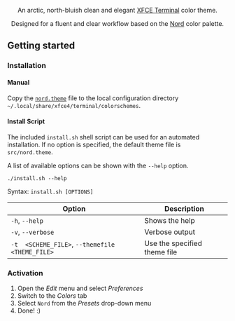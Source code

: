 <p align="center">An arctic, north-bluish clean and elegant <a href="https://docs.xfce.org/apps/terminal/start" target="_blank">XFCE Terminal</a> color theme.</p>

<p align="center">Designed for a fluent and clear workflow based on the <a href="https://www.nordtheme.com" target="_blank">Nord</a> color palette.</p>

## Getting started

### Installation

#### Manual

Copy the [`nord.theme`](https://github.com/nordtheme/xfce-terminal/blob/develop/src/nord.theme) file to the local configuration directory `~/.local/share/xfce4/terminal/colorschemes`.

#### Install Script

The included `install.sh` shell script can be used for an automated installation.
If no option is specified, the default theme file is `src/nord.theme`.

A list of available options can be shown with the `--help` option.

```shell
./install.sh --help
```

Syntax: `install.sh [OPTIONS]`

<!--lint ignore table-cell-padding-->

| Option                                          | Description                  |
| ----------------------------------------------- | ---------------------------- |
| `-h`, `--help`                                  | Shows the help               |
| `-v`, `--verbose`                               | Verbose output               |
| `-t  <SCHEME_FILE>`, `--themefile <THEME_FILE>` | Use the specified theme file |

### Activation

1. Open the _Edit_ menu and select _Preferences_
2. Switch to the _Colors_ tab
3. Select `Nord` from the _Presets_ drop-down menu
4. Done! :)

